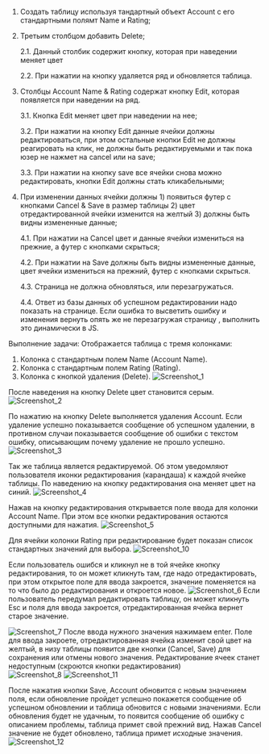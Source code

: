 1.	Создать таблицу используя тандартный объект Account с его стандартными полямт Name и Rating; 
2.	Третьим столбцом добавить Delete; 
 
    2.1. Данный столбик содержит кнопку, которая при наведении меняет цвет
    
    2.2.	При нажатии на кнопку удаляется ряд и обновляется таблица.
3.	Столбцы Account Name & Rating содержат кнопку Edit, которая появляется при наведении на ряд.
	 
    3.1.	Кнопка Edit меняет цвет при наведении на нее;
  
    3.2.	При нажатии на кнопку Edit данные ячейки должны редактироваться, при этом остальные кнопки Edit не должны реагировать на клик, не должны быть редактируемыми и так пока юзер не нажмет на cancel или на save;
  
    3.3.	При нажатии на кнопку save все ячейки снова можно редактировать, кнопки Edit должны стать кликабельными;
  
4.	При изменении данных ячейки должны 1) появиться футер с кнопками Cancel & Save в размер таблицы 2) цвет отредактированной ячейки изменится на желтый 3) должны быть видны измененные данные;
	
    4.1.	При нажатии на Cancel цвет и данные ячейки измениться на прежние, а футер с кнопками скрыться;
  
    4.2.	При нажатии на Save должны быть видны измененные данные, цвет ячейки измениться на прежний, футер с кнопками скрыться.
  
    4.3.	Страница не должна обновляться, или перезагружаться.
  
    4.4.	Ответ из базы данных об успешном редактировании надо показать на странице. Если ошибка то высветить ошибку и изменения вернуть опять же не перезагружая страницу , выполнить это динамически в JS.

Выполнение задачи:
Отображается таблица с тремя колонками:
1. Колонка с стандартным полем Name (Account Name). 
2. Колонка с стандартным полем Rating (Rating). 
3. Колонка с кнопкой удаления (Delete). 
![Screenshot_1](https://user-images.githubusercontent.com/84872903/134809332-9c3f0767-c417-4b72-a2e9-4f174613a606.png)

  После наведения на кнопку Delete цвет становится серым. 
![Screenshot_2](https://user-images.githubusercontent.com/84872903/134809346-d67baf18-5b88-462b-b899-8e58d2c02f9c.png)

  По нажатию на кнопку Delete выполняется удаления Account. Если удаление успешно показывается сообщение об успешном удалении, в противном случаи показывается сообщение об ошибки с текстом ошибку, описывающим почему удаление не прошло успешно. 
![Screenshot_3](https://user-images.githubusercontent.com/84872903/134809365-95e0c848-a92c-4dc0-9645-574e59e06ca4.png)

  Так же таблица является редактируемой. Об этом уведомляют пользователя иконки редактирования (карандаша) к каждой ячейке таблицы. По наведению на кнопку редактирования она меняет цвет на синий. 
![Screenshot_4](https://user-images.githubusercontent.com/84872903/134809472-aaf80c46-51b6-4a28-ac77-d0c208e74af1.png)

  Нажав на кнопку редактирования открывается поле ввода для колонки Account Name. При этом все кнопки редактирования остаются доступными для нажатия.
 ![Screenshot_5](https://user-images.githubusercontent.com/84872903/134809486-349d6d04-e7b0-49e5-848d-758a1c354684.png)
 
  Для ячейки колонки Rating при редактирование будет показан список стандартных значений для выбора.
![Screenshot_10](https://user-images.githubusercontent.com/84872903/134809518-4597ca4d-5019-4ae3-81d7-fc7b75fe2ce4.png)


  Если пользователь ошибся и кликнул не в той ячейке кнопку редактирования, то он может кликнуть там, где надо отредактировать, при этом открытое поле для ввода закроется, значение поменяется на то что было до редактирования и откроется новое.
![Screenshot_6](https://user-images.githubusercontent.com/84872903/134809527-92c1fc30-adee-4db4-9ce5-33b5636f3d94.png)
Если пользователь передумал редактировать таблицу, он может кликнуть Esc и поля для ввода закроется, отредактированная ячейка вернет старое значение.

![Screenshot_7](https://user-images.githubusercontent.com/84872903/134809544-579bed9d-5305-4dbe-aaa7-530894054f18.png)
  После ввода нужного значения нажимаем enter. Поле для ввода закроете, отредактированная ячейка изменит свой цвет на желтый, в низу таблицы появится две кнопки (Cancel, Save) для сохранения или отмены нового значения. Редактирование ячеек станет недоступным (скроются кнопки редактирования)  
 ![Screenshot_8](https://user-images.githubusercontent.com/84872903/134809575-20f29f56-6311-4e55-becd-284ea8f5c6e0.png)
 ![Screenshot_11](https://user-images.githubusercontent.com/84872903/134809582-51525b3c-ddf4-4e85-a61a-a201dd2d8d70.png)

  После нажатия кнопки Save, Account обновится с новым значением поля, если обновление пройдет успешно покажется сообщение об успешном обновлении и таблица обновится с новыми значениями. Если обновления будет не удачным, то появится сообщение об ошибку с описанием проблемы, таблица примет свой прежний вид. Нажав Cancel значение не будет обновлено, таблица примет исходные значения.
![Screenshot_12](https://user-images.githubusercontent.com/84872903/134822074-6979c401-649c-42f3-915e-c4dfb222d2a2.png)
